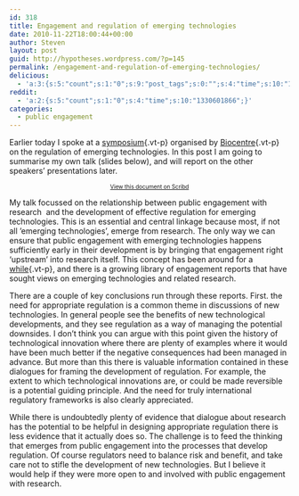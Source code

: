 ```yaml
---
id: 318
title: Engagement and regulation of emerging technologies
date: 2010-11-22T18:00:44+00:00
author: Steven
layout: post
guid: http://hypotheses.wordpress.com/?p=145
permalink: /engagement-and-regulation-of-emerging-technologies/
delicious:
  - 'a:3:{s:5:"count";s:1:"0";s:9:"post_tags";s:0:"";s:4:"time";s:10:"1297344139";}'
reddit:
  - 'a:2:{s:5:"count";s:1:"0";s:4:"time";s:10:"1330601866";}'
categories:
  - public engagement
---
```

Earlier today I spoke at a [symposium](http://www.bioethics.ac.uk/events/getting-connected-how-to-achieve-effective-regulation-of-new-emerging-technologies.php){.vt-p} organised by [Biocentre](http://www.bioethics.ac.uk/){.vt-p} on the regulation of emerging technologies. In this post I am going to summarise my own talk (slides below), and will report on the other speakers&#8217; presentations later.

<div style="font-size:10px;text-align:center;width:100%">
  <a href="http://www.scribd.com/doc/42934177" target="_blank">View this document on Scribd</a>
</div>

My talk focussed on the relationship between public engagement with research  and the development of effective regulation for emerging technologies. This is an essential and central linkage because most, if not all &#8217;emerging technologies&#8217;, emerge from research. The only way we can ensure that public engagement with emerging technologies happens sufficiently early in their development is by bringing that engagement right &#8216;upstream&#8217; into research itself. This concept has been around for a [while](http://www.demos.co.uk/publications/paddlingupstream){.vt-p}, and there is a growing library of engagement reports that have sought views on emerging technologies and related research.

There are a couple of key conclusions run through these reports. First. the need for appropriate regulation is a common theme in discussions of new technologies. In general people see the benefits of new technological developments, and they see regulation as a way of managing the potential downsides. I don&#8217;t think you can argue with this point given the history of technological innovation where there are plenty of examples where it would have been much better if the negative consequences had been managed in advance. But more than this there is valuable information contained in these dialogues for framing the development of regulation. For example, the extent to which technological innovations are, or could be made reversible is a potential guiding principle. And the need for truly international regulatory frameworks is also clearly appreciated.

While there is undoubtedly plenty of evidence that dialogue about research has the potential to be helpful in designing appropriate regulation there is less evidence that it actually does so. The challenge is to feed the thinking that emerges from public engagement into the processes that develop regulation. Of course regulators need to balance risk and benefit, and take care not to stifle the development of new technologies. But I believe it would help if they were more open to and involved with public engagement with research.